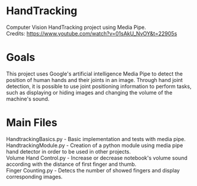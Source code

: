 # HandTracking
Computer Vision HandTracking project using Media Pipe. <br/>
Credits: https://www.youtube.com/watch?v=01sAkU_NvOY&t=22905s

# Goals 
This project uses Google's artificial intelligence Media Pipe to detect the position of human hands and their joints in an image.
Through hand joint detection, it is possible to use joint positioning information to perform tasks, such as displaying or hiding 
images and changing the volume of the machine's sound.

# Main Files
HandtrackingBasics.py - Basic implementation and tests with media pipe. <br/>
HandtrackingModule.py - Creation of a python module using media pipe hand detector in order to be used in other projects. <br/>
Volume Hand Control.py - Increase or decrease notebook's volume sound according with the distance of first finger and thumb. <br/>
Finger Counting.py - Detecs the number of showed fingers and display corresponding images. <br/>
